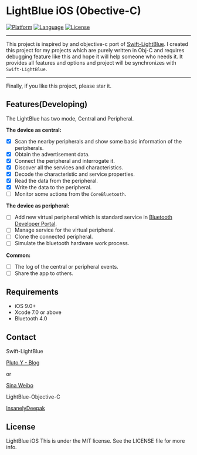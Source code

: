 LightBlue iOS (Obective-C)
========================
[![Platform](http://img.shields.io/badge/platform-ios-blue.svg?style=flat
)](https://developer.apple.com/iphone/index.action)
[![Language](http://img.shields.io/badge/language-ObjectiveC-brightgreen.svg?style=flat
)](https://developer.apple.com/swift)
[![License](http://img.shields.io/badge/license-MIT-lightgrey.svg?style=flat
)](http://mit-license.org)

___

This project is inspired by and objective-c port of [Swift-LightBlue](https://github.com/Pluto-Y/Swift-LightBlue).
I created this project for my projects which are purely written in Obj-C and requires debugging feature like this and hope it will help someone who needs it.
It provides all features and options and project will be synchronizes with `Swift-LightBlue`.

___

Finally, if you like this project, please star it.

## Features(Developing)

The LightBlue has two mode, Central and Peripheral.

**The device as central:**
- [x] Scan the nearby peripherals and show some basic information of the peripherals.
- [x] Obtain the advertisement data.
- [x] Connect the peripheral and interrogate it.
- [x] Discover all the services and characteristics.
- [x] Decode the characteristic and service properties.
- [x] Read the data from the peripheral.
- [x] Write the data to the peripheral.
- [ ] Monitor some actions from the `CoreBluetooth`.

**The device as peripheral:**
- [ ] Add new virtual peripheral which is standard service in [Bluetooth Developer Portal](https://developer.bluetooth.org/gatt/services/Pages/ServicesHome.aspx).
- [ ] Manage service for the virtual peripheral.
- [ ] Clone the connected peripheral.
- [ ] Simulate the bluetooth hardware work process.

**Common:**
- [ ] The log of the central or peripheral events.
- [ ] Share the app to others.

## Requirements

* iOS 9.0+
* Xcode 7.0 or above
* Bluetooth 4.0


## Contact

Swift-LightBlue

[Pluto Y - Blog](http://www.pluto-y.com) 

or

[Sina Weibo](http://weibo.com/5690716723/info) 



LightBlue-Objective-C

[InsanelyDeepak](https://github.com/insanelydeepak)

## License
LightBlue iOS This is under the MIT license. See the LICENSE file for more info.